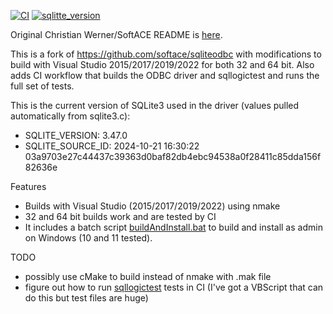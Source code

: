 [![CI](https://github.com/msi-cxb/sqliteodbc/actions/workflows/CI.yml/badge.svg)](https://github.com/msi-cxb/sqliteodbc/actions/workflows/CI.yml) [![sqlitte_version](https://github.com/msi-cxb/sqliteodbc/actions/workflows/sqlite_version.yml/badge.svg)](https://github.com/msi-cxb/sqliteodbc/actions/workflows/sqlite_version.yml)

Original Christian Werner/SoftACE README is [here](https://github.com/msi-cxb/sqliteodbc/blob/master/README).

This is a fork of https://github.com/softace/sqliteodbc with modifications to build with Visual Studio 2015/2017/2019/2022 for both 32 and 64 bit. Also adds CI workflow that builds the ODBC driver and sqllogictest and runs the full set of tests. 

This is the current version of SQLite3 used in the driver (values pulled automatically from sqlite3.c):
- SQLITE_VERSION: 3.47.0
- SQLITE_SOURCE_ID: 2024-10-21 16:30:22 03a9703e27c44437c39363d0baf82db4ebc94538a0f28411c85dda156f82636e

Features
- Builds with Visual Studio (2015/2017/2019/2022) using nmake
- 32 and 64 bit builds work and are tested by CI
- It includes a batch script [buildAndInstall.bat](https://github.com/msi-cxb/sqliteodbc/blob/master/buildAndInstall.bat) to build and install as admin on Windows (10 and 11 tested).

TODO
- possibly use cMake to build instead of nmake with .mak file
- figure out how to run [sqllogictest](https://sqlite.org/sqllogictest/info/trunk) tests in CI (I've got a VBScript that can do this but test files are huge)




